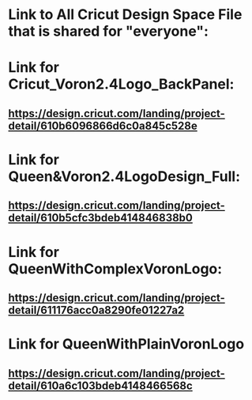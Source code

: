 # Link to All Cricut Design Space File that is shared for "everyone":

# Link for Cricut_Voron2.4Logo_BackPanel:
## https://design.cricut.com/landing/project-detail/610b6096866d6c0a845c528e

# Link for Queen&Voron2.4LogoDesign_Full:
## https://design.cricut.com/landing/project-detail/610b5cfc3bdeb414846838b0

# Link for QueenWithComplexVoronLogo:
## https://design.cricut.com/landing/project-detail/611176acc0a8290fe01227a2

# Link for QueenWithPlainVoronLogo
## https://design.cricut.com/landing/project-detail/610a6c103bdeb4148466568c